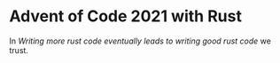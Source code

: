 # Advent of Code 2021 with Rust

In _Writing more rust code eventually leads to writing good rust code_ we trust.
